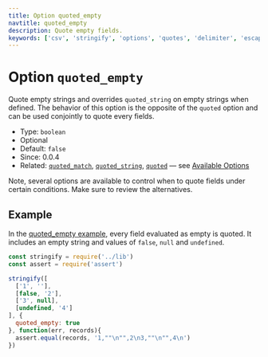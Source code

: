 ```yaml
---
title: Option quoted_empty
navtitle: quoted_empty
description: Quote empty fields.
keywords: ['csv', 'stringify', 'options', 'quotes', 'delimiter', 'escape']
---
```


# Option `quoted_empty`

Quote empty strings and overrides `quoted_string` on empty strings when defined. The behavior of this option is the opposite of the `quoted` option and can be used conjointly to quote every fields.

* Type: `boolean`
* Optional
* Default: `false`
* Since: 0.0.4
* Related: [`quoted_match`](/stringify/options/quoted_match/), [`quoted_string`](/stringify/options/quoted_string/), [`quoted`](/stringify/options/quoted/)  &mdash; see [Available Options](/stringify/options/#available-options)

Note, several options are available to control when to quote fields under certain conditions. Make sure to review the alternatives.

## Example

In the [quoted_empty example](https://github.com/adaltas/node-csv-strinigify/blob/master/samples/option.quoted.js), every field evaluated as empty is quoted. It includes an empty string and values of `false`, `null` and `undefined`.

```js
const stringify = require('../lib')
const assert = require('assert')

stringify([
  ['1', ''],
  [false, '2'],
  ['3', null],
  [undefined, '4']
], {
  quoted_empty: true
}, function(err, records){
  assert.equal(records, '1,""\n"",2\n3,""\n"",4\n')
})
```
